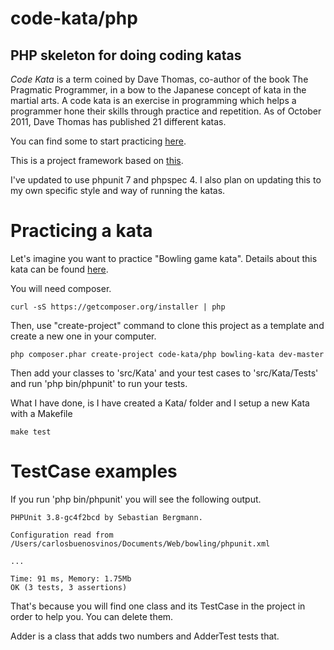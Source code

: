 code-kata/php
========

PHP skeleton for doing coding katas
-----------------------------------

*Code Kata* is a term coined by Dave Thomas, co-author of the book
The Pragmatic Programmer, in a bow to the Japanese concept of kata
in the martial arts. A code kata is an exercise in programming which
helps a programmer hone their skills through practice and repetition.
As of October 2011, Dave Thomas has published 21 different katas.

You can find some to start practicing [here](http://codingdojo.org/cgi-bin/index.pl?KataCatalogue).

This is a project framework based on [this](https://github.com/carlosbuenosvinos/php-kata).

I've updated to use phpunit 7 and phpspec 4.  I also plan on updating this to my own specific
style and way of running the katas.

Practicing a kata
=================

Let's imagine you want to practice "Bowling game kata". Details about
this kata can be found [here](http://codingdojo.org/cgi-bin/wiki.pl?KataBowling).

You will need composer.

    curl -sS https://getcomposer.org/installer | php

Then, use "create-project" command to clone this project as a template
and create a new one in your computer.

    php composer.phar create-project code-kata/php bowling-kata dev-master

Then add your classes to 'src/Kata' and your test cases to
'src/Kata/Tests' and run 'php bin/phpunit' to run your tests.

What I have done, is I have created a Kata/ folder and I setup a new Kata with a Makefile
 
    make test
    


TestCase examples
=================

If you run 'php bin/phpunit' you will see the following output.

    PHPUnit 3.8-gc4f2bcd by Sebastian Bergmann.
    
    Configuration read from /Users/carlosbuenosvinos/Documents/Web/bowling/phpunit.xml
    
    ...
    
    Time: 91 ms, Memory: 1.75Mb
    OK (3 tests, 3 assertions)

That's because you will find one class and its TestCase in the project
in order to help you. You can delete them.

Adder is a class that adds two numbers and AdderTest tests that.
